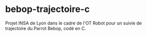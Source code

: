 # bebop-trajectoire-c
Projet INSA de Lyon dans le cadre de l'OT Robot pour un suivie de trajectoire du Parrot Bebop, codé en C.
